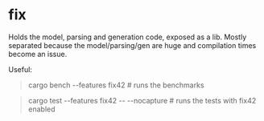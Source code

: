 
# fix

Holds the model, parsing and generation code, exposed as a lib. Mostly separated because the model/parsing/gen are huge and compilation times become an issue.


Useful:

> cargo bench --features fix42  # runs the benchmarks

> cargo test --features fix42  -- --nocapture  # runs the tests with fix42 enabled


